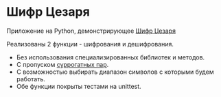 # Шифр Цезаря
Приложение на Python, демонстрирующее [Шифр Цезаря](https://ru.wikipedia.org/wiki/%D0%A8%D0%B8%D1%84%D1%80_%D0%A6%D0%B5%D0%B7%D0%B0%D1%80%D1%8F) 

Реализованы 2 функции - шифрования и дешифрования. 
- Без использования специализированных библиотек и методов.
- С пропуском [суррогатных пар](https://en.wikipedia.org/wiki/UTF-16#U+D800_to_U+DFFF).
- С возможностью выбирать диапазон символов с которыми будем работать.
- Обе функции покрыты тестами на unittest.
